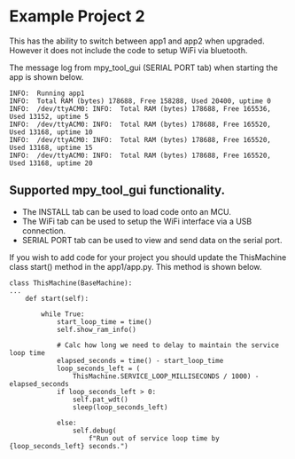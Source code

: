 # Example Project 2

This has the ability to switch between app1 and app2 when upgraded. 
However it does not include the code to setup WiFi via bluetooth.

The message log from mpy_tool_gui (SERIAL PORT tab) when starting the app is shown below.

```
INFO:  Running app1
INFO:  Total RAM (bytes) 178688, Free 158288, Used 20400, uptime 0
INFO:  /dev/ttyACM0: INFO:  Total RAM (bytes) 178688, Free 165536, Used 13152, uptime 5
INFO:  /dev/ttyACM0: INFO:  Total RAM (bytes) 178688, Free 165520, Used 13168, uptime 10
INFO:  /dev/ttyACM0: INFO:  Total RAM (bytes) 178688, Free 165520, Used 13168, uptime 15
INFO:  /dev/ttyACM0: INFO:  Total RAM (bytes) 178688, Free 165520, Used 13168, uptime 20
```

## Supported mpy_tool_gui functionality.
- The INSTALL tab can be used to load code onto an MCU.
- The WiFi tab can be used to setup the WiFi interface via a USB connection.
- SERIAL PORT tab can be used to view and send data on the serial port.

If you wish to add code for your project you should update the ThisMachine class start() method in the app1/app.py. This method is shown below.

```
class ThisMachine(BaseMachine):
...
    def start(self):

        while True:
            start_loop_time = time()
            self.show_ram_info()

            # Calc how long we need to delay to maintain the service loop time
            elapsed_seconds = time() - start_loop_time
            loop_seconds_left = (
                ThisMachine.SERVICE_LOOP_MILLISECONDS / 1000) - elapsed_seconds
            if loop_seconds_left > 0:
                self.pat_wdt()
                sleep(loop_seconds_left)

            else:
                self.debug(
                    f"Run out of service loop time by {loop_seconds_left} seconds.")
```

